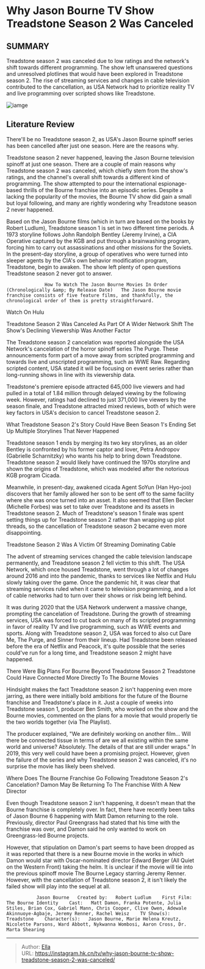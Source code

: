 # Why Jason Bourne TV Show Treadstone Season 2 Was Canceled


## SUMMARY 



  Treadstone season 2 was canceled due to low ratings and the network&#39;s shift towards different programming.   The show left unanswered questions and unresolved plotlines that would have been explored in Treadstone season 2.   The rise of streaming services and changes in cable television contributed to the cancellation, as USA Network had to prioritize reality TV and live programming over scripted shows like Treadstone.  

![iamge](https://static1.srcdn.com/wordpress/wp-content/uploads/2020/05/Treadstone-Jeremy-Irvine.jpg)

## Literature Review

There&#39;ll be no Treadstone season 2, as USA&#39;s Jason Bourne spinoff series has been cancelled after just one season. Here are the reasons why.




Treadstone season 2 never happened, leaving the Jason Bourne television spinoff at just one season. There are a couple of main reasons why Treadstone season 2 was canceled, which chiefly stem from the show&#39;s ratings, and the channel&#39;s overall shift towards a different kind of programming. The show attempted to pour the international espionage-based thrills of the Bourne franchise into an episodic series. Despite a lacking the popularity of the movies, the Bourne TV show did gain a small but loyal following, and many are rightly wondering why Treadstone season 2 never happened.




Based on the Jason Bourne films (which in turn are based on the books by Robert Ludlum), Treadstone season 1 is set in two different time periods. A 1973 storyline follows John Randolph Bentley (Jeremy Irvine), a CIA Operative captured by the KGB and put through a brainwashing program, forcing him to carry out assassinations and other missions for the Soviets. In the present-day storyline, a group of operatives who were turned into sleeper agents by the CIA&#39;s own behavior modification program, Treadstone, begin to awaken. The show left plenty of open questions Treadstone season 2 never got to answer.

                  How To Watch The Jason Bourne Movies In Order (Chronologically &amp; By Release Date)   The Jason Bourne movie franchise consists of five feature films, and thankfully, the chronological order of them is pretty straightforward.   

Watch On Hulu


 Treadstone Season 2 Was Canceled As Part Of A Wider Network Shift 
The Show&#39;s Declining Viewership Was Another Factor
          




The Treadstone season 2 cancelation was reported alongside the USA Network&#39;s cancelation of the horror spinoff series The Purge. These announcements form part of a move away from scripted programming and towards live and unscripted programming, such as WWE Raw. Regarding scripted content, USA stated it will be focusing on event series rather than long-running shows in line with its viewership data.

Treadstone&#39;s premiere episode attracted 645,000 live viewers and had pulled in a total of 1.84 million through delayed viewing by the following week. However, ratings had declined to just 371,000 live viewers by the season finale, and Treadstone attracted mixed reviews, both of which were key factors in USA&#39;s decision to cancel Treadstone season 2.



 What Treadstone Season 2&#39;s Story Could Have Been 
Season 1&#39;s Ending Set Up Multiple Storylines That Never Happened
          




Treadstone season 1 ends by merging its two key storylines, as an older Bentley is confronted by his former captor and lover, Petra Andropov (Gabrielle Scharnitzky) who wants his help to bring down Treadstone. Treadstone season 2 would likely have continued the 1970s storyline and shown the origins of Treadstone, which was modeled after the notorious KGB program Cicada.

Meanwhile, in present-day, awakened cicada Agent SoYun (Han Hyo-joo) discovers that her family allowed her son to be sent off to the same facility where she was once turned into an asset. It also seemed that Ellen Becker (Michelle Forbes) was set to take over Treadstone and its assets in Treadstone season 2. Much of Treadstone&#39;s season 1 finale was spent setting things up for Treadstone season 2 rather than wrapping up plot threads, so the cancellation of Treadstone season 2 became even more disappointing.



 Treadstone Season 2 Was A Victim Of Streaming Dominating Cable 
          




The advent of streaming services changed the cable television landscape permanently, and Treadstone season 2 fell victim to this shift. The USA Network, which once housed Treadstone, went through a lot of changes around 2016 and into the pandemic, thanks to services like Netflix and Hulu slowly taking over the game. Once the pandemic hit, it was clear that streaming services ruled when it came to television programming, and a lot of cable networks had to turn over their shows or risk being left behind.

It was during 2020 that the USA Network underwent a massive change, prompting the cancelation of Treadstone. During the growth of streaming services, USA was forced to cut back on many of its scripted programming in favor of reality TV and live programming, such as WWE events and sports. Along with Treadstone season 2, USA was forced to also cut Dare Me, The Purge, and Sinner from their lineup. Had Treadstone been released before the era of Netflix and Peacock, it&#39;s quite possible that the series could&#39;ve run for a long time, and Treadstone season 2 might have happened.






 There Were Big Plans For Bourne Beyond Treadstone Season 2 
Treadstone Could Have Connected More Directly To The Bourne Movies
          

Hindsight makes the fact Treadstone season 2 isn&#39;t happening even more jarring, as there were initially bold ambitions for the future of the Bourne franchise and Treadstone&#39;s place in it. Just a couple of weeks into Treadstone season 1, producer Ben Smith, who worked on the show and the Bourne movies, commented on the plans for a movie that would properly tie the two worlds together (via The Playlist).

The producer explained, &#34;We are definitely working on another film... Will there be connected tissue in terms of are we all existing within the same world and universe? Absolutely. The details of that are still under wraps.&#34; In 2019, this very well could have been a promising project. However, given the failure of the series and why Treadstone season 2 was canceled, it&#39;s no surprise the movie has likely been shelved.






 Where Does The Bourne Franchise Go Following Treadstone Season 2&#39;s Cancelation? 
Damon May Be Returning To The Franchise With A New Director
         

Even though Treadstone season 2 isn&#39;t happening, it doesn&#39;t mean that the Bourne franchise is completely over. In fact, there have recently been talks of Jason Bourne 6 happening with Matt Damon returning to the role. Previously, director Paul Greengrass had stated that his time with the franchise was over, and Damon said he only wanted to work on Greengrass-led Bourne projects.

However, that stipulation on Damon&#39;s part seems to have been dropped as it was reported that there is a new Bourne movie in the works in which Damon would star with Oscar-nominated director Edward Berger (All Quiet on the Western Front) taking the helm. It is unclear if the movie will tie into the previous spinoff movie The Bourne Legacy starring Jeremy Renner. However, with the cancellation of Treadstone season 2, it isn&#39;t likely the failed show will play into the sequel at all.




               Jason Bourne   Created by:   Robert Ludlum    First Film:   The Bourne Identity    Cast:   Matt Damon, Franka Potente, Julia Stiles, Brian Cox, Gabriel Mann, Chris Cooper, Clive Owen, Adewale Akinnuoye-Agbaje, Jeremy Renner, Rachel Weisz    TV Show(s):   Treadstone    Character(s):   Jason Bourne, Marie Helena Kreutz, Nicolette Parsons, Ward Abbott, Nykwanna Wombosi, Aaron Cross, Dr. Marta Shearing      

---

> Author: [Ella](https://instagram.hk.cn/)  
> URL: https://instagram.hk.cn/tv/why-jason-bourne-tv-show-treadstone-season-2-was-canceled/  

